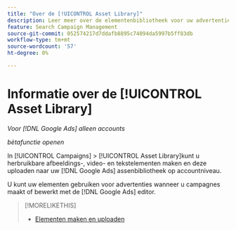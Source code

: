 ```yaml
---
title: "Over de [!UICONTROL Asset Library]"
description: Leer meer over de elementenbibliotheek voor uw advertentie-elementen.
feature: Search Campaign Management
source-git-commit: 052574217d7ddafb8895c74094da5997b5ff83db
workflow-type: tm+mt
source-wordcount: '57'
ht-degree: 0%

---
```


# Informatie over de [!UICONTROL Asset Library]

<!-- Combine with "Create" page into one page? -->

*Voor [!DNL Google Ads] alleen accounts*

*bètafunctie openen*

In [!UICONTROL Campaigns] > [!UICONTROL Asset Library]kunt u herbruikbare afbeeldings-, video- en tekstelementen maken en deze uploaden naar uw [!DNL Google Ads] assenbibliotheek op accountniveau.

U kunt uw elementen gebruiken voor advertenties wanneer u campagnes maakt of bewerkt met de [!DNL Google Ads] editor.

>[!MORELIKETHIS]
>
>* [Elementen maken en uploaden](/help/search-social-commerce/campaign-management/asset-library/asset-create.md)
